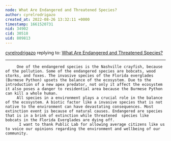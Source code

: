 ```yaml
---
node: What Are Endangered and Threatened Species? 
author: cyrelrodrigazo
created_at: 2022-08-26 13:32:11 +0000
timestamp: 1661520731
nid: 34902
cid: 30518
uid: 809813
---
```




[cyrelrodrigazo](../profile/cyrelrodrigazo) replying to: [What Are Endangered and Threatened Species? ](../notes/TheChessGym/08-26-2022/what-are-endangered-and-threatened-species)

----
         One of the endangered species is the Nashville crayfish, because of the pollution. Some of the endangered species are bobcats, wood storks, and foxes. The invasive species of the Florida everglades (Burmese Python) upsets the balance of the ecosystem. Due to the introduction of a new apex predator, not only it affect the ecosystem it also poses a danger to residential area because the Burmese Python can kill a whole human. 
         All species in a environment plays a crucial role in the balance of the ecosystem. A biotic factor like a invasive species that is not native to the environment can have devastating consequences. Most extinction event is because of natural causes. Endangered are species that is in a brink of extinction while threatened  species like bobcats in the Florida Everglades are dying off. 
          I want to thank Public Lab for allowing average citizens like us to voice our opinions regarding the environment and wellbeing of our community. 